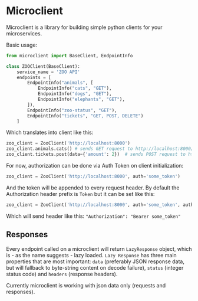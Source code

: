 # Microclient
Microclient is a library for building simple python clients for your microservices.

Basic usage:
```python
from microclient import BaseClient, EndpointInfo

class ZOOClient(BaseClient):
    service_name = 'ZOO API'
    endpoints = [
        EndpointInfo("animals", [
            EndpointInfo("cats", "GET"),
            EndpointInfo("dogs", "GET"),
            EndpointInfo("elephants", "GET"),
        ]),
        EndpointInfo("zoo-status", "GET"),
        EndpointInfo("tickets", "GET, POST, DELETE")
    ]
```

Which translates into client like this:
```python
zoo_client = ZooClient('http://localhost:8000')
zoo_client.animals.cats() # sends GET request to http://localhost:8000/animals/cats
zoo_client.tickets.post(data={'amount': 2})  # sends POST request to http://localhost:8000/tickets with json data
```

For now, authorization can be done via Auth Token on client initialization:
```python
zoo_client = ZooClient('http://localhost:8000', auth='some_token')
```
And the token will be appended to every request header. By default the Authorization header prefix is `Token` but it can be set like this:
```python
zoo_client = ZooClient('http://localhost:8000', auth='some_token', auth_prefix="Bearer")
```
Which will send header like this:
`"Authorization": "Bearer some_token"`

## Responses
Every endpoint called on a microclient will return `LazyResponse` object, which is - as the name suggests - lazy loaded. `Lazy Response` has three main properties that are most important:
`data` (preferably JSON response data, but will fallback to byte-string content on decode failure), `status` (integer status code) and `headers` (response headers).


Currently microclient is working with json data only (requests and responses).